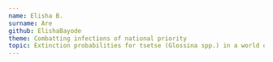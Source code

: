 ```yaml
---
name: Elisha B.
surname: Are
github: ElishaBayode
theme: Combatting infections of national priority
topic: Extinction probabilities for tsetse (Glossina spp.) in a world of changing climate
---
```

